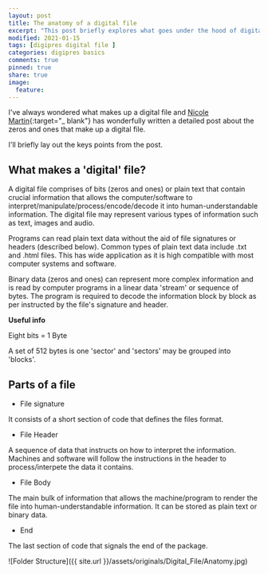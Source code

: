 ```yaml
---
layout: post
title: The anatomy of a digital file
excerpt: "This post briefly explores what goes under the hood of digital files"
modified: 2021-01-15
tags: [digipres digital file ]
categories: digipres basics
comments: true
pinned: true
share: true
image:
  feature:
---
```


I've always wondered what makes up a digital file and [Nicole Martin](https://twobitpreservation.com/){:target="_ blank"} has wonderfully written a detailed post about the zeros and ones that make up a digital file.

I'll briefly lay out the keys points from the post.

## What makes a 'digital' file?

A digital file comprises of bits (zeros and ones) or plain text that contain crucial information that allows the computer/software to interpret/manipulate/process/encode/decode it into human-understandable information. The digital file may represent various types of information such as text, images and audio.

Programs can read plain text data without the aid of file signatures or headers (described below). Common types of plain text data include .txt and .html files. This has wide application as it is high compatible with most computer systems and software.

Binary data (zeros and ones) can represent more complex information and is read by computer programs in a linear data 'stream' or sequence of bytes. The program is required to decode the information block by block as per instructed by the file's signature and header.

**Useful info**

Eight bits = 1 Byte

A set of 512 bytes is one 'sector' and 'sectors' may be grouped into 'blocks'.

## Parts of a file

* File signature

It consists of a short section of code that defines the files format.

* File Header

A sequence of data that instructs on how to interpret the information. Machines and software will follow the instructions in the header to process/interpete the data it contains.

* File Body

The main bulk of information that allows the machine/program to render the file into human-understandable information. It can be stored as plain text or binary data.

* End

The last section of code that signals the end of the package.

![Folder Structure]({{ site.url }}/assets/originals/Digital_File/Anatomy.jpg)
